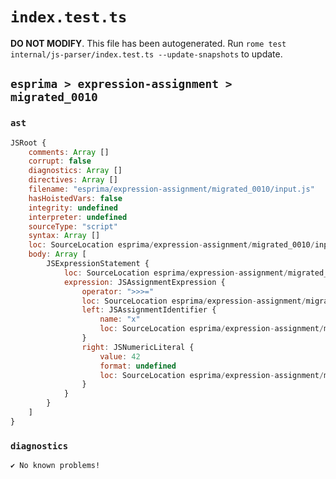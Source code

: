 # `index.test.ts`

**DO NOT MODIFY**. This file has been autogenerated. Run `rome test internal/js-parser/index.test.ts --update-snapshots` to update.

## `esprima > expression-assignment > migrated_0010`

### `ast`

```javascript
JSRoot {
	comments: Array []
	corrupt: false
	diagnostics: Array []
	directives: Array []
	filename: "esprima/expression-assignment/migrated_0010/input.js"
	hasHoistedVars: false
	integrity: undefined
	interpreter: undefined
	sourceType: "script"
	syntax: Array []
	loc: SourceLocation esprima/expression-assignment/migrated_0010/input.js 1:0-2:0
	body: Array [
		JSExpressionStatement {
			loc: SourceLocation esprima/expression-assignment/migrated_0010/input.js 1:0-1:9
			expression: JSAssignmentExpression {
				operator: ">>>="
				loc: SourceLocation esprima/expression-assignment/migrated_0010/input.js 1:0-1:9
				left: JSAssignmentIdentifier {
					name: "x"
					loc: SourceLocation esprima/expression-assignment/migrated_0010/input.js 1:0-1:1 (x)
				}
				right: JSNumericLiteral {
					value: 42
					format: undefined
					loc: SourceLocation esprima/expression-assignment/migrated_0010/input.js 1:7-1:9
				}
			}
		}
	]
}
```

### `diagnostics`

```
✔ No known problems!

```
